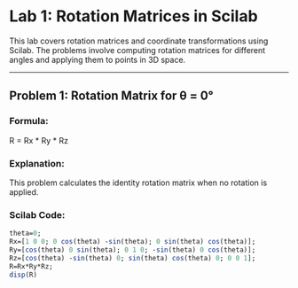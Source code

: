 # Lab 1: Rotation Matrices in Scilab

This lab covers rotation matrices and coordinate transformations using Scilab. The problems involve computing rotation matrices for different angles and applying them to points in 3D space.

---

## **Problem 1: Rotation Matrix for θ = 0°**
### **Formula:**
R = Rx * Ry * Rz
### **Explanation:**  
This problem calculates the identity rotation matrix when no rotation is applied.

### **Scilab Code:**
```scilab
theta=0;
Rx=[1 0 0; 0 cos(theta) -sin(theta); 0 sin(theta) cos(theta)];
Ry=[cos(theta) 0 sin(theta); 0 1 0; -sin(theta) 0 cos(theta)];
Rz=[cos(theta) -sin(theta) 0; sin(theta) cos(theta) 0; 0 0 1];
R=Rx*Ry*Rz;
disp(R)
